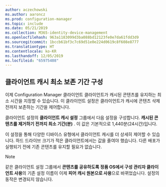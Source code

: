 ```yaml
---
author: aczechowski
ms.author: aaroncz
ms.prod: configuration-manager
ms.topic: include
ms.date: 05/21/2019
ms.collection: M365-identity-device-management
ms.openlocfilehash: 963a1183099d3ba088bd12123fe0e7da61fdd3d9
ms.sourcegitcommit: 1bccb61bf3c7c69d51e0e224d0619c8f608e8777
ms.translationtype: HT
ms.contentlocale: ko-KR
ms.lasthandoff: 12/05/2019
ms.locfileid: "65975408"
---
```

## <a name="bkmk_cache"></a>클라이언트 캐시 최소 보존 기간 구성

<!--4485509-->

이제 Configuration Manager 클라이언트 클라이언트가 캐시된 콘텐츠를 유지하는 최소 시간을 지정할 수 있습니다. 이 클라이언트 설정은 클라이언트가 캐시에 콘텐츠 삭제 전까지 보존하는 기간을 제어합니다.

클라이언트 설정의 **클라이언트 캐시 설정** 그룹에서 다음 설정을 구성합니다. **캐시된 콘텐츠를 제거하기 전까지 최소 기간(분)** . 이 값은 기본적으로 1,440분(24시간)입니다.

이 설정을 통해 다양한 디바이스 유형에서 클라이언트 캐시를 더 상세히 제어할 수 있습니다. 하드 드라이브 크기가 적은 클라이언트에서는 값을 줄여야 했습니다. 다른 배포가 실행되기 전에 기존 콘텐츠를 유지할 필요가 없습니다.

> [!Note]  
> 같은 클라이언트 설정 그룹에서 **콘텐츠를 공유하도록 정품 OS에서 구성 관리자 클라이언트 사용**의 기존 설정 이름이 이제 **피어 캐시 원본으로 사용**으로 바뀌었습니다. 설정의 동작은 변경되지 않습니다.  
